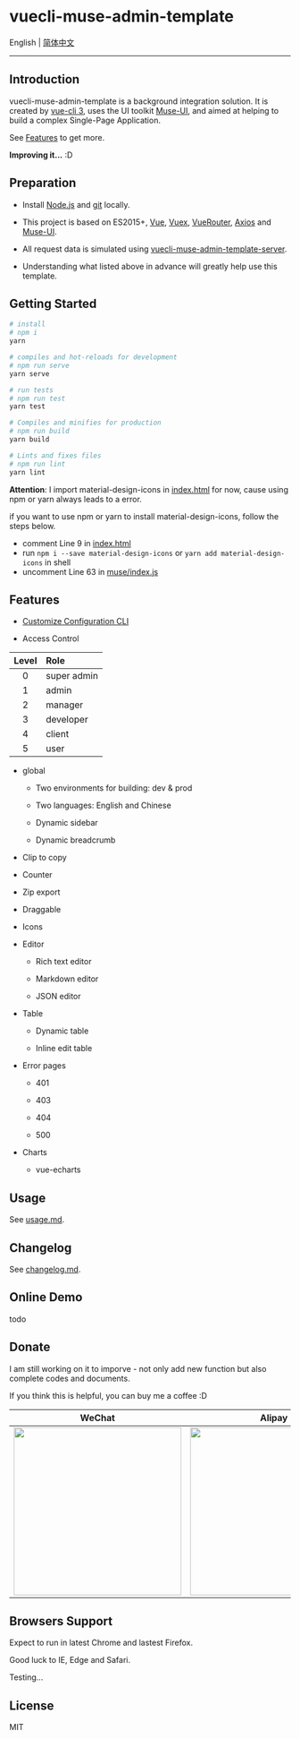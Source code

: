 # vuecli-muse-admin-template

English | [简体中文](./README_CN.md)

---

## Introduction

vuecli-muse-admin-template is a background integration solution. It is created by [vue-cli 3](https://cli.vuejs.org/), uses the UI toolkit [Muse-UI](https://muse-ui.org/), and aimed at helping to build a complex Single-Page Application.

See [Features](#Features) to get more.

**Improving it...** :D

## Preparation

- Install [Node.js](https://nodejs.org/en/) and [git](https://git-scm.com/) locally.

- This project is based on ES2015+, [Vue](https://vuejs.org/), [Vuex](https://vuex.vuejs.org/), [VueRouter](https://router.vuejs.org/guide/), [Axios](https://github.com/axios/axios) and [Muse-UI](https://muse-ui.org/).

- All request data is simulated using [vuecli-muse-admin-template-server](https://github.com/ModyQyW/vuecli-muse-admin-template-server).

- Understanding what listed above in advance will greatly help use this template.

## Getting Started

```sh
# install
# npm i
yarn

# compiles and hot-reloads for development
# npm run serve
yarn serve

# run tests
# npm run test
yarn test

# Compiles and minifies for production
# npm run build
yarn build

# Lints and fixes files
# npm run lint
yarn lint
```

**Attention**: I import material-design-icons in [index.html](./public/index.html) for now, cause using npm or yarn always leads to a error.

if you want to use npm or yarn to install material-design-icons, follow the steps below.

- comment Line 9 in [index.html](./public/index.html)
- run `npm i --save material-design-icons` or `yarn add material-design-icons` in shell
- uncomment Line 63 in [muse/index.js](./src/plugins/muse/index.js)

## Features

- [Customize Configuration CLI](https://cli.vuejs.org/config/)

- Access Control

|Level|Role|
|:-:|:--|
|0|super admin|
|1|admin|
|2|manager|
|3|developer|
|4|client|
|5|user|

- global

  - Two environments for building: dev & prod

  - Two languages: English and Chinese

  - Dynamic sidebar

  - Dynamic breadcrumb

- Clip to copy

- Counter

- Zip export

- Draggable

- Icons

- Editor

  - Rich text editor

  - Markdown editor

  - JSON editor

- Table

  - Dynamic table

  - Inline edit table

- Error pages

  - 401

  - 403

  - 404

  - 500

- Charts

  - vue-echarts

## Usage

See [usage.md](./docs/usage.md).

## Changelog

See [changelog.md](./docs/changelog.md).

## Online Demo

todo

## Donate

I am still working on it to imporve - not only add new function but also complete codes and documents.

If you think this is helpful, you can buy me a coffee :D

|WeChat|Alipay|
|:-:|:-:|
|<img src="https://raw.githubusercontent.com/ModyQyW/Pictures/master/wechat.png" style="width: 300px;"/>|<img src="https://raw.githubusercontent.com/ModyQyW/Pictures/master/alipay.jpg" style="width: 300px;" />|

## Browsers Support

Expect to run in latest Chrome and lastest Firefox.

Good luck to IE, Edge and Safari.

Testing...

## License

MIT